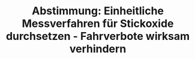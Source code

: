 ---
abstimmung:
  abstimmung: 2
  bundestagssitzung: 86
  datum: 14. März 2019
  legislaturperiode: 19
categories:
- Todo
data:
- title: Abstimmungsergebnis 20190314_2-data.pdf
  url: /res/2021-btw/abstimmungsergebnisse/20190314_2-data.pdf
- title: Abstimmungsergebnis 20190314_2_xls-data.xls
  url: /res/2021-btw/abstimmungsergebnisse/20190314_2_xls-data.xls
- title: Abstimmungsergebnis 20190314_2_xls-datacsv
  url: /res/2021-btw/abstimmungsergebnisse/csv/20190314_2_xls-datacsv
documents:
- local: /res/2021-btw/drucksachen/06060.pdf
  title: Drucksache 19/06060
  url: https://dip21.bundestag.de/dip21/btd/19/060/1906060.pdf
- local: /res/2021-btw/drucksachen/07771.pdf
  title: Drucksache 19/07771
  url: https://dip21.bundestag.de/dip21/btd/19/077/1907771.pdf
ergebnis:
  AfD:
    enthaltung: 0
    gesamt: 91
    ja: 0
    nein: 83
    nichtabgegeben: 8
    ungueltig: 0
  Bündnis 90/Die Grünen:
    enthaltung: 0
    gesamt: 67
    ja: 60
    nein: 0
    nichtabgegeben: 7
    ungueltig: 0
  Die Linke:
    enthaltung: 0
    gesamt: 69
    ja: 58
    nein: 0
    nichtabgegeben: 11
    ungueltig: 0
  FDP:
    enthaltung: 0
    gesamt: 80
    ja: 71
    nein: 0
    nichtabgegeben: 9
    ungueltig: 0
  cdu/csu:
    enthaltung: 0
    gesamt: 246
    ja: 233
    nein: 0
    nichtabgegeben: 13
    ungueltig: 0
  file: 20190314_2_xls-data.xls
  fraktionslos:
    enthaltung: 3
    gesamt: 4
    ja: 1
    nein: 0
    nichtabgegeben: 0
    ungueltig: 0
  spd:
    enthaltung: 0
    gesamt: 152
    ja: 138
    nein: 0
    nichtabgegeben: 14
    ungueltig: 0
layout: abstimmung
links:
- title: Link zu bundestag.de
  url: https://www.bundestag.de/parlament/plenum/abstimmung/abstimmung?id=584
preview: 'Deutscher Bundestag


  86. Sitzung des Deutschen Bundestages

  am Donnerstag, 14. März 2019


  Endgültiges Ergebnis der Namentlichen Abstimmung Nr. 2


  Beschlussempfehlung des Ausschusses für Umwelt, Naturschutz und nukleare Sicherheit

  (16. Ausschuss)

  zu dem Antrag der Abgeordneten Marc Bernhard, Leif-Erik Holm, Peter Boehringer,

  weiterer Abgeodneter und der Fraktion der AfD

  Einheitliche Messverfahren für Stickoxide durchsetzen - Fahrverbote wirksam verhindern

  - Drucksache 19/6060 und 19/7771 -'
tags:
- Todo
title: 'Abstimmung: Einheitliche Messverfahren für Stickoxide durchsetzen - Fahrverbote
  wirksam verhindern'
---